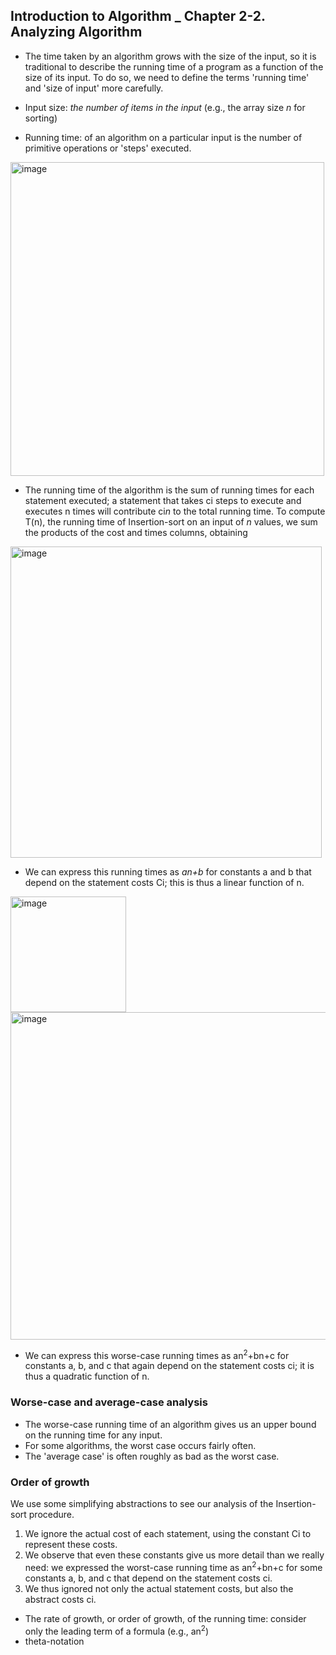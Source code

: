 ## Introduction to Algorithm _ Chapter 2-2. Analyzing Algorithm

- The time taken by an algorithm grows with the size of the input, so it is traditional to describe the running time of a program as a function of the size of its input. To do so, we need to define the terms 'running time' and 'size of input' more carefully.

- Input size: *the number of items in the input* (e.g., the array size *n* for sorting)

- Running time: of an algorithm on a particular input is the number of primitive operations or 'steps' executed.

<img width="502" alt="image" src="https://user-images.githubusercontent.com/84297888/149681429-a0eb5af7-9f0c-44e1-bd9b-435bb4091d23.png">

- The running time of the algorithm is the sum of running times for each statement executed; a statement that takes ci steps to execute and executes n times will contribute ci*n* to the total running time. To compute T(n), the running time of Insertion-sort on an input of *n* values, we sum the products of the cost and times columns, obtaining

<img width="498" alt="image" src="https://user-images.githubusercontent.com/84297888/149681447-c92400f0-2cb9-48e3-9884-26b4d5608d55.png">


- We can express this running times as *an+b* for constants a and b that depend on the statement costs Ci; this is thus a linear function of n.

<img width="185" alt="image" src="https://user-images.githubusercontent.com/84297888/149681473-6576d483-f603-434a-923f-0eac93a30d59.png">
<img width="524" alt="image" src="https://user-images.githubusercontent.com/84297888/149681489-fd1dd5f4-58ff-41fb-844f-5795e6475374.png">

- We can express this worse-case running times as an<sup>2</sup>+bn+c for constants a, b, and c that again depend on the statement costs ci; it is thus a quadratic function of n.


### Worse-case and average-case analysis

- The worse-case running time of an algorithm gives us an upper bound on the running time for any input.
- For some algorithms, the worst case occurs fairly often.
- The 'average case' is often roughly as bad as the worst case.

### Order of growth
We use some simplifying abstractions to see our analysis of the Insertion-sort procedure.
1. We ignore the actual cost of each statement, using the constant Ci to represent these costs.
2. We observe that even these constants give us more detail than we really need: we expressed the worst-case running time as an<sup>2</sup>+bn+c for some constants a, b, and c that depend on the statement costs ci.
3. We thus ignored not only the actual statement costs, but also the abstract costs ci.

- The rate of growth, or order of growth, of the running time: consider only the leading term of a formula (e.g., an<sup>2</sup>)
- theta-notation
